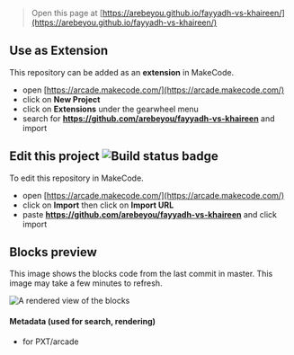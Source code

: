  


> Open this page at [https://arebeyou.github.io/fayyadh-vs-khaireen/](https://arebeyou.github.io/fayyadh-vs-khaireen/)

## Use as Extension

This repository can be added as an **extension** in MakeCode.

* open [https://arcade.makecode.com/](https://arcade.makecode.com/)
* click on **New Project**
* click on **Extensions** under the gearwheel menu
* search for **https://github.com/arebeyou/fayyadh-vs-khaireen** and import

## Edit this project ![Build status badge](https://github.com/arebeyou/fayyadh-vs-khaireen/workflows/MakeCode/badge.svg)

To edit this repository in MakeCode.

* open [https://arcade.makecode.com/](https://arcade.makecode.com/)
* click on **Import** then click on **Import URL**
* paste **https://github.com/arebeyou/fayyadh-vs-khaireen** and click import

## Blocks preview

This image shows the blocks code from the last commit in master.
This image may take a few minutes to refresh.

![A rendered view of the blocks](https://github.com/arebeyou/fayyadh-vs-khaireen/raw/master/.github/makecode/blocks.png)

#### Metadata (used for search, rendering)

* for PXT/arcade
<script src="https://makecode.com/gh-pages-embed.js"></script><script>makeCodeRender("{{ site.makecode.home_url }}", "{{ site.github.owner_name }}/{{ site.github.repository_name }}");</script>
